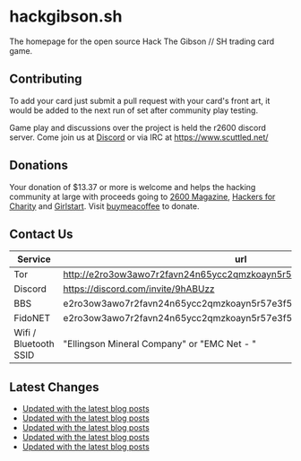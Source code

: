 # hackgibson.sh
The homepage for the open source Hack The Gibson // SH trading card game.


## Contributing

To add your card just submit a pull request with your card's front art, it would be added to the next run of set after community play testing.

Game play and discussions over the project is held the r2600 discord server. Come join us at [Discord](https://discord.com/invite/9hABUzz) or via IRC at https://www.scuttled.net/


## Donations

Your donation of $13.37 or more is welcome and helps the hacking community at large with proceeds going to [2600 Magazine](https://2600.com/), [Hackers for Charity](https://hackersforcharity.org) and [Girlstart](https://girlstart.org).  Visit [buymeacoffee](https://www.buymeacoffee.com/hackgibson.sh) to donate.


## Contact Us

Service | url
-|-
Tor | http://e2ro3ow3awo7r2favn24n65ycc2qmzkoayn5r57e3f56nvjwdcgg32ad.onion
Discord | https://discord.com/invite/9hABUzz
BBS | e2ro3ow3awo7r2favn24n65ycc2qmzkoayn5r57e3f56nvjwdcgg32ad.onion:23
FidoNET | e2ro3ow3awo7r2favn24n65ycc2qmzkoayn5r57e3f56nvjwdcgg32ad.onion:24554
Wifi / Bluetooth SSID | "Ellingson Mineral Company" or "EMC Net - <fidonet address>"

## Latest Changes
<!-- BLOG-POST-LIST:START -->
- [Updated with the latest blog posts](https://github.com/DFW2600/hackgibson.sh/commit/9f9d591fdfba760034414c2e1ffc728bf8792d50)
- [Updated with the latest blog posts](https://github.com/DFW2600/hackgibson.sh/commit/b247b1fdc84e35f040d110ddbf402398363a53cb)
- [Updated with the latest blog posts](https://github.com/DFW2600/hackgibson.sh/commit/42bea7cfc6a9d90b9590fca65e928afffc28f5ff)
- [Updated with the latest blog posts](https://github.com/DFW2600/hackgibson.sh/commit/a1f0590e37d397a262a4a8127ee5b99d66fb23ea)
- [Updated with the latest blog posts](https://github.com/DFW2600/hackgibson.sh/commit/68efadf0a08573a1ce3c5692be7083a686097ffd)
<!-- BLOG-POST-LIST:END -->
